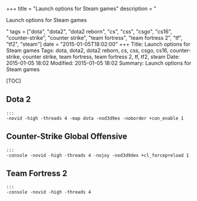 +++
title = "Launch options for Steam games"
description = "<p>Launch options for Steam games</p>"
tags = ["dota", "dota2", "dota2 reborn", "cs", "css", "csgo", "cs16", "counter-strike", "counter strike", "team fortress", "team fortress 2", "tf", "tf2", "steam"]
date = "2015-01-05T18:02:00"
+++
Title: Launch options for Steam games
Tags: dota, dota2, dota2 reborn, cs, css, csgo, cs16, counter-strike, counter strike, team fortress, team fortress 2, tf, tf2, steam
Date: 2015-01-05 18:02
Modified: 2015-01-05 18:02
Summary: Launch options for Steam games

[TOC]

## Dota 2

    :::
    -novid -high -threads 4 -map dota -nod3d9ex -noborder +con_enable 1

## Counter-Strike Global Offensive

    :::
    -console -novid -high -threads 4 -nojoy -nod3d9dex +cl_forcepreload 1

## Team Fortress 2

    :::
    -console -novid -high -threads 4
